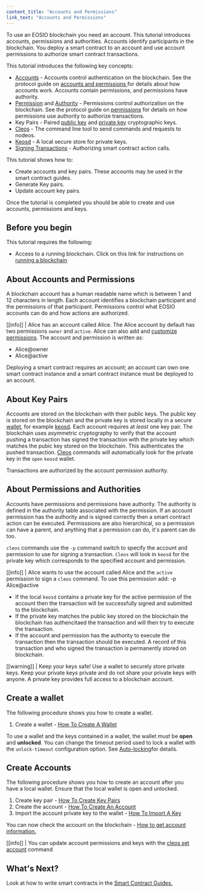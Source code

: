 ```yaml
---
content_title: "Accounts and Permissions"
link_text: "Accounts and Permissions"
---
```


To use an EOSIO blockchain you need an account. This tutorial introduces accounts, permissions and authorities. Accounts identify participants in the blockchain. You deploy a smart contract to an account and use account permissions to authorize smart contract transactions.

This tutorial introduces the following key concepts:
* [Accounts](../../../glossary/index#account) - Accounts control authentication on the blockchain. See the protocol guide on [accounts and permissions ](../../60_protocol-guides/40_accounts_and_permissions.md/#2-accounts) for details about how accounts work. Accounts contain permissions, and permissions have authority.  
* [Permission](../../../glossary/index/#permission) and [Authority](../../../glossary/index/#authority) - Permissions control authorization on the blockchain. See the protocol guide on [permissions](../../60_protocol-guides/40_accounts_and_permissions.md/#3-permissions) for details on how permissions use authority to authorize transactions. 
* Key Pairs  - Paired [public key](../../../glossary/index/#public-key) and [private key](../../../glossary/index/#private-key) cryptographic keys.
* [Cleos](../../../glossary/index#cleos) - The command line tool to send commands and requests to nodeos.
* [Keosd](../../../glossary/index#keosd) - A local secure store for private keys.
* [Signing Transactions](../../60_protocol-guides/20_transactions_protocol.md/#22-signed-transaction-instance) - Authorizing smart contract action calls.

 This tutorial shows how to:
* Create accounts and key pairs. These accounts may be used in the smart contract guides.
* Generate Key pairs.
* Update account key pairs.

Once the tutorial is completed you should be able to create and use accounts, permissions and keys.

## Before you begin

This tutorial requires the following:
* Access to a running blockchain. Click on this link for instructions on [running a blockchain](10_running-a-blockchain.md)

## About Accounts and Permissions

A blockchain account has a human readable name which is between 1 and 12 characters in length. Each account identifies a blockchain participant and the permissions of that participant. Permissions control what EOSIO accounts can do and how actions are authorized.


[[info]]
| Alice has an account called Alice. The Alice account by default has two permissions `owner` and `active`. Alice can also add and [customize permissions](../../60_protocol-guides/40_accounts_and_permissions.md/#341-custom-permissions). 
The account and permission is written as:
* Alice@owner
* Alice@active

Deploying a smart contract requires an account; an account can own one smart contract instance and a smart contract instance must be deployed to an account.

## About Key Pairs

Accounts are stored on the blockchain with their public keys. The public key is stored on the blockchain and the private key is stored locally in a secure [wallet](../../../glossary/index/#wallet), for example [keosd](../../../glossary/index#keosd). Each account requires at *least* one key pair. The blockchain uses asymmetric cryptography to verify that the account pushing a transaction has signed the transaction with the private key which matches the pubic key stored on the blockchain. This authenticates the pushed transaction.
[Cleos](../../../glossary/index#cleos) commands will automatically look for the private key in the `open` `keosd` wallet.  

Transactions are authorized by the account permission authority.   

## About Permissions and Authorities

Accounts have permissions and permissions have authority. The authority is defined in the authority table associated with the permission. If an account permission has the authority and is signed correctly then a smart contract action can be executed.
Permisssions are also hierarchical, so a permission can have a parent, and anything that a permission can do, it's parent can do too. 

`cleos` commands use the `-p` command switch to specify the account and permission to use for signing a transaction. `Cleos` will look in `keosd` for the private key which corresponds to the specified account and permission.

[[info]]
| Alice wants to use the account called Alice and the `active` permission to sign a `cleos` command. To use this permission add:
-p Alice@active

* If the local `keosd` contains a private key for the active permission of the account then the transaction will be successfully signed and submitted to the blockchain.
* If the private key matches the public key stored on the blockchain the blockchain has authencitaed the transaction and will then try to execute the transaction.
* If the account and permission has the authority to execute the transaction then the transaction should be executed. A record of this transaction and who signed the transaction is permanently stored on blockchain.

[[warning]]
| Keep your keys safe! Use a wallet to securely store private keys. Keep your private keys private and do not share your private keys with anyone. A private key provides full access to a blockchain account.

## Create a wallet
The following procedure shows you how to create a wallet. 

1. Create a wallet - [How To Create A Wallet](https://developers.eos.io/manuals/eos/latest/cleos/how-to-guides/how-to-create-a-wallet)

To use a wallet and the keys contained in a wallet, the wallet must be **open** and **unlocked**. You can change the timeout period used to lock a wallet with the `unlock-timeout` configuration option. See [Auto-locking](https://developers.eos.io/manuals/eos/latest/keosd/usage#auto-locking)for details. 

## Create Accounts

The following procedure shows you how to create an account after you have a local wallet. Ensure that the local wallet is open and unlocked.

1. Create key pair - [How To Create Key Pairs](https://developers.eos.io/manuals/eos/latest/cleos/how-to-guides/how-to-create-key-pairs)
2. Create the account - [How To Create An Account](https://developers.eos.io/manuals/eos/latest/cleos/how-to-guides/how-to-create-an-account)
3. Import the account private key to the wallet - [How To Import A Key](https://developers.eos.io/manuals/eos/latest/cleos/how-to-guides/how-to-import-a-key)
 
You can now check the account on the blockchain - [How to get account information.](https://developers.eos.io/manuals/eos/latest/cleos/how-to-guides/how-to-get-account-information) 

[[info]]
| You can update account permissions and keys with the [cleos set account](https://developers.eos.io/manuals/eos/latest/cleos/command-reference/set/set-account) command

## What's Next?

Look at how to write smart contracts in the [Smart Contract Guides.](../index.md)